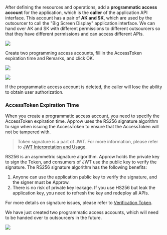 <IntegrationDetailCard title="Create A Programmatic Access Account">

After defining the resources and operations, add a **programmatic access account** for the application, which is the **caller** of the application API interface. This account has a pair of **AK and SK**, which are used by the outsourcer to call the "Big Screen Display" application interface. We can hand over AK and SK with different permissions to different outsourcers so that they have different permissions and can access different APIs.

![](~@imagesEnUs/guides/authorization/create-programmatic-account-display-screen.png)

Create two programming access accounts, fill in the AccessToken expiration time and Remarks, and click OK.

![](~@imagesEnUs/guides/authorization/create-ak-sk-1.png)

![](~@imagesEnUs/guides/authorization/create-ak-sk-2.png)

If the programmatic access account is deleted, the caller will lose the ability to obtain user authorization.

### AccessToken Expiration Time

When you create a programmatic access account, you need to specify the AccessToken expiration time. Approw uses the RS256 signature algorithm to sign when issuing the AccessToken to ensure that the AccessToken will not be tampered with.

> Token signature is a part of JWT. For more information, please refer to [JWT Interpretation and Usage](/docs/concepts/jwt-token.md).

RS256 is an asymmetric signature algorithm. Approw holds the private key to sign the Token, and consumers of JWT use the public key to verify the signature.
The RS256 signature algorithm has the following benefits:

1. Anyone can use the application public key to verify the signature, and the signer must be Approw.
2. There is no risk of private key leakage. If you use HS256 but leak the application key, you need to refresh the key and redeploy all APIs.

For more details on signature issues, please refer to [Verification Token](/docs/guides/faqs/how-to-validate-user-token.md).

We have just created two programmatic access accounts, which will need to be handed over to outsourcers in the future.

![](~@imagesEnUs/guides/authorization/ak-sk-result.png)

</IntegrationDetailCard>
